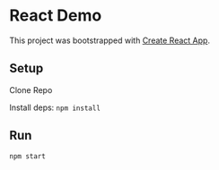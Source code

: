 # React Demo

This project was bootstrapped with [Create React App](https://github.com/facebook/create-react-app).

## Setup
Clone Repo

Install deps: `npm install`

## Run
`npm start`